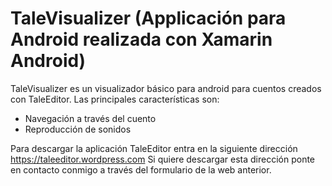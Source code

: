 # TaleVisualizer (Applicación para Android realizada con Xamarin Android)

TaleVisualizer es un visualizador básico para android para cuentos creados con TaleEditor. Las principales características son:

* Navegación a través del cuento
* Reproducción de sonidos

Para descargar la aplicación TaleEditor entra en la siguiente dirección https://taleeditor.wordpress.com
Si quiere descargar esta dirección ponte en contacto conmigo a través del formulario de la web anterior.
